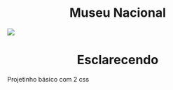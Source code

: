 # <div align="center">Museu Nacional</div> 

![](https://github.com/nabucoanalista/portfolio-sites/blob/main/site%20museu%20nacional/202402110145_1.gif)

# <div align="center">Esclarecendo</div>

<p>Projetinho básico com 2 css</p>
